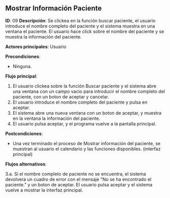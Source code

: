 ## Mostrar Información Paciente

**ID**: 09
**Descripción**: Se clickea en la función buscar paciente, el usuario introduce el nombre completo del paciente y el sistema muestra en una ventana el paciente. El usuario hace click sobre el nombre del paciente y se muestra la información del paciente.

**Actores principales**: Usuario

**Precondiciones**:
* Ninguna.

**Flujo principal**:
1. El usuario clickea sobre la función Buscar paciente y el sistema abre una ventana con un campo vacio para introducir el nombre completo del paciente, con un boton de aceptar y cancelar.   
1. El usuario introduce el nombre completo del paciente y pulsa en aceptar.  
1. El sistema abre una nueva ventana con un boton de aceptar, y muestra en la ventana la información del paciente.
1. El usuario pulsa aceptar, y el programa vuelve a la pantalla principal.
 
**Postcondiciones**:

* Una vez terminado el proceso de Mostrar información del paciente, se muestran al usuario el calendario y las funciones disponibles. (interfaz principal)

**Flujos alternativos**:

3.a. Si el nombre completo de paciente no se encuentra, el sistema devolvera un cuadro de error con el mensaje "No se ha encontrado el paciente." y un boton de aceptar. El usuario pulsa aceptar y el sistema vuelve a mostrar la interfaz principal.   
